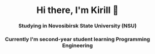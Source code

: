 <h1 align="center">Hi there, I'm Kirill &#x1F44B</h1>
<h3 align="center">Studying in Novosibirsk State University (NSU)</h3>
<h3 align="center">Currently I'm second-year student learning Programming Engineering</h3>
